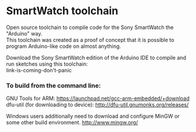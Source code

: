 SmartWatch toolchain
====================

Open source toolchain to compile code for the Sony SmartWatch the "Arduino" way.  
This toolchain was created as a proof of concept that it is possible to program Arduino-like code on almost anything. 

Download the Sony SmartWatch edition of the Arduino IDE to compile and run sketches using this toolchain:  
link-is-coming-don't-panic


### To build from the command line:

GNU Tools for ARM: https://launchpad.net/gcc-arm-embedded/+download  
dfu-util (for downloading to device): http://dfu-util.gnumonks.org/releases/  

Windows users additionally need to download and configure MinGW or some other build environment.
http://www.mingw.org/